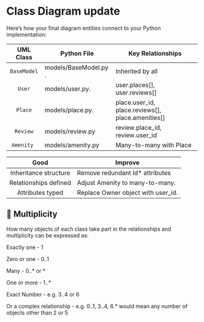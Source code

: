 # Class Diagram update

Here’s how your final diagram entities connect to your Python implementation:


| **UML Class**            | **Python File**                                   | **Key Relationships**                                   |
| :-----------------: | ------------------------------------------------- |------------------------------------------------- |
| `BaseModel`       | models/BaseModel.py	.                          |Inherited by all|
| `User`     | models/user.py.                        |user.places[], user.reviews[]|
| `Place`      | models/place.py. |place.user_id, place.reviews[], place.amenities[]|
| `Review`       | models/review.py     |review.place_id, review.user_id|
| `Amenity `       | models/amenity.py    | Many-to-many with Place|


| **Good**            | **Improve**                                   |
| :-----------------: | ------------------------------------------------- |
| Inheritance structure      | Remove redundant Id* attributes                        |
| Relationships defined    | Adjust Amenity to many-to-many.                        |
| Attributes typed      | Replace Owner object with user_id. |


## 📄 <span id="Multiplicity">Multiplicity</span>
How many objects of each class take part in the relationships and multiplicity can be expressed as:

Exactly one - 1

Zero or one - 0..1

Many - 0..* or *

One or more - 1..*

Exact Number - e.g. 3..4 or 6

Or a complex relationship - e.g. 0..1, 3..4, 6.* would mean any number of objects other than 2 or 5